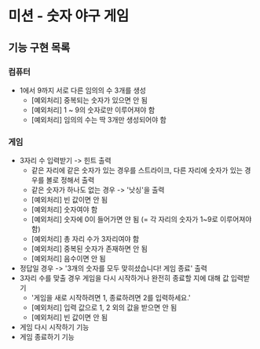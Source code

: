 # 미션 - 숫자 야구 게임

## 기능 구현 목록
### 컴퓨터
- 1에서 9까지 서로 다른 임의의 수 3개를 생성
    - [예외처리] 중복되는 숫자가 있으면 안 됨
    - [예외처리] 1 ~ 9의 숫자로만 이루어져야 함
    - [예외처리] 임의의 수는 딱 3개만 생성되어야 함

### 게임
- 3자리 수 입력받기 -> 힌트 출력
    - 같은 자리에 같은 숫자가 있는 경우를 스트라이크, 다른 자리에 숫자가 있는 경우를 볼로 정해서 출력
    - 같은 숫자가 하나도 없는 경우 -> '낫싱'을 출력
    - [예외처리] 빈 값이면 안 됨
    - [예외처리] 숫자여야 함
    - [예외처리] 숫자에 0이 들어가면 얀 됨 (= 각 자리의 숫자가 1~9로 이루어져야 함)
    - [예외처리] 총 자리 수가 3자리여야 함
    - [예외처리] 중복된 숫자가 존재하면 안 됨
    - [예외처리] 음수이면 안 됨
- 정답일 경우 -> '3개의 숫자를 모두 맞히셨습니다! 게임 종료' 출력
- 3자리 수를 맞출 경우 게임을 다시 시작하거나 완전히 종료할 지에 대해 값 입력받기
    - '게임을 새로 시작하려면 1, 종료하려면 2를 입력하세요.'
    - [예외처리] 입력 값으로 1, 2 외의 값을 받으면 안 됨
    - [예외처리] 빈 값이면 안 됨
- 게임 다시 시작하기 기능
- 게임 종료하기 기능 
